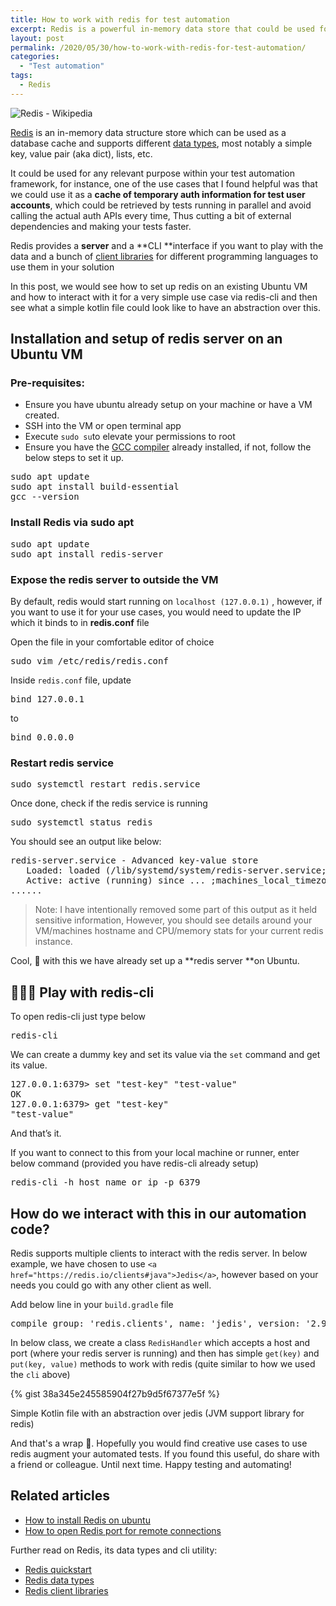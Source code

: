 ```yaml
---
title: How to work with redis for test automation
excerpt: Redis is a powerful in-memory data store that could be used for a variety of test automation use cases. In this post, we setup a redis server on an ubuntu VM and see how we can use redis-cli and a simple Kotlin class to interact with our server.
layout: post
permalink: /2020/05/30/how-to-work-with-redis-for-test-automation/
categories:
  - "Test automation"
tags:
  - Redis
---
```


![Redis - Wikipedia](https://upload.wikimedia.org/wikipedia/en/thumb/6/6b/Redis_Logo.svg/1200px-Redis_Logo.svg.png)


<a rel="noopener" href="https://redis.io/" target="_blank">Redis</a> is an in-memory data structure store which can be used as a database cache and supports different <a rel="noopener" href="https://redis.io/topics/data-types-intro" target="_blank">data types</a>, most notably a simple key, value pair (aka dict), lists, etc.

It could be used for any relevant purpose within your test automation framework, for instance, one of the use cases that I found helpful was that we could use it as a **cache of temporary auth information for test user accounts**, which could be retrieved by tests running in parallel and avoid calling the actual auth APIs every time, Thus cutting a bit of external dependencies and making your tests faster.

Redis provides a **server** and a **CLI&nbsp;**interface if you want to play with the data and a bunch of <a href="https://redis.io/clients" target="_blank" rel="noopener">client libraries</a> for different programming languages to use them in your solution

In this post, we would see how to set up redis on an existing Ubuntu VM and how to interact with it for a very simple use case via redis-cli and then see what a simple kotlin file could look like to have an abstraction over this.

## Installation and setup of redis server on an Ubuntu VM

### Pre-requisites:

  * Ensure you have ubuntu already setup on your machine or have a VM created.
  * SSH into the VM or open terminal app
  * Execute `sudo su`to elevate your permissions to root
  * Ensure you have the <a rel="noopener" href="https://linuxize.com/post/how-to-install-gcc-compiler-on-ubuntu-18-04/" target="_blank">GCC compiler</a> <span style="color:var(--color-text);">already installed, if not, follow the below steps to set it up.</span>

<pre class="wp-block-syntaxhighlighter-code">sudo apt update
sudo apt install build-essential
gcc --version</pre>

### Install Redis via sudo apt

<pre class="wp-block-syntaxhighlighter-code">sudo apt update
sudo apt install redis-server</pre>

### Expose the redis server to outside the VM

By default, redis would start running on `localhost (127.0.0.1)` , however, if you want to use it for your use cases, you would need to update the IP which it binds to in **redis.conf** file

Open the file in your comfortable editor of choice

<pre class="wp-block-syntaxhighlighter-code">sudo vim /etc/redis/redis.conf</pre>

Inside `redis.conf` file, update

<pre class="wp-block-syntaxhighlighter-code">bind 127.0.0.1</pre>

to

<pre class="wp-block-syntaxhighlighter-code">bind 0.0.0.0</pre>

### Restart redis service

<pre class="wp-block-syntaxhighlighter-code">sudo systemctl restart redis.service</pre>

Once done, check if the redis service is running

<pre class="wp-block-syntaxhighlighter-code">sudo systemctl status redis</pre>

You should see an output like below:

<pre class="wp-block-syntaxhighlighter-code">redis-server.service - Advanced key-value store
   Loaded: loaded (/lib/systemd/system/redis-server.service; enabled; vendor preset: enabled)
   Active: active (running) since ... ;machines_local_timezone...;; 4min 15s ago
......</pre>

<blockquote class="wp-block-quote">
  <p>
    Note: I have intentionally removed some part of this output as it held sensitive information, However, you should see details around your VM/machines hostname and CPU/memory stats for your current redis instance.
  </p>
</blockquote>

Cool, 🥳 with this we have already set up a **redis server&nbsp;**on Ubuntu.

## 🤾🏻‍♂️ Play with redis-cli

To open redis-cli just type below

<pre class="wp-block-syntaxhighlighter-code">redis-cli</pre>

We can create a dummy key and set its value via the `set` command and get its value.

<pre class="wp-block-syntaxhighlighter-code">127.0.0.1:6379&gt; set "test-key" "test-value"
OK
127.0.0.1:6379&gt; get "test-key"
"test-value"</pre>

And that’s it.

If you want to connect to this from your local machine or runner, enter below command (provided you have redis-cli already setup)

<pre class="wp-block-syntaxhighlighter-code">redis-cli -h host_name_or_ip -p 6379</pre>

## How do we interact with this in our automation code?

Redis supports multiple clients to interact with the redis server. In below example, we have chosen to use `<a href="https://redis.io/clients#java">Jedis</a>`, however based on your needs you could go with any other client as well.

Add below line in your `build.gradle` file

<pre class="wp-block-syntaxhighlighter-code">compile group: 'redis.clients', name: 'jedis', version: '2.9.0'</pre>

In below class, we create a class `RedisHandler` which accepts a host and port (where your redis server is running) and then has simple `get(key)` and `put(key, value)` methods to work with redis (quite similar to how we used the `cli` above)

{% gist 38a345e245585904f27b9d5f67377e5f %}

Simple Kotlin file with an abstraction over jedis (JVM support library for redis)


And that's a wrap 🥳. Hopefully you would find creative use cases to use redis augment your automated tests. If you found this useful, do share with a friend or colleague. Until next time. Happy testing and automating! 

## Related articles

<ul class="ak-ul">
  <li>
    <a href="https://www.digitalocean.com/community/tutorials/how-to-install-and-secure-redis-on-ubuntu-18-04">How to install Redis on ubuntu</a>
  </li>
  <li>
    <a href="https://stackoverflow.com/questions/19091087/open-redis-port-for-remote-connections">How to open Redis port for remote connections</a>
  </li>
</ul>

Further read on Redis, its data types and cli utility:

<ul class="ak-ul">
  <li>
    <a href="https://redis.io/topics/quickstart">Redis quickstart</a>
  </li>
  <li>
    <a href="https://redis.io/topics/data-types-intro">Redis data types</a>
  </li>
  <li>
    <a href="https://redis.io/clients#java">Redis client libraries</a>
  </li>
</ul>